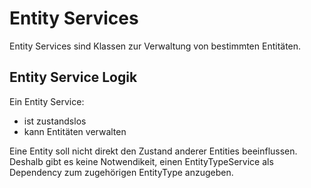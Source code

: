 # Entity Services

Entity Services sind Klassen zur Verwaltung von bestimmten Entitäten.

## Entity Service Logik

Ein Entity Service:

- ist zustandslos
- kann Entitäten verwalten

Eine Entity soll nicht direkt den Zustand anderer Entities beeinflussen.
Deshalb gibt es keine Notwendikeit, einen EntityTypeService als
Dependency zum zugehörigen EntityType anzugeben.
